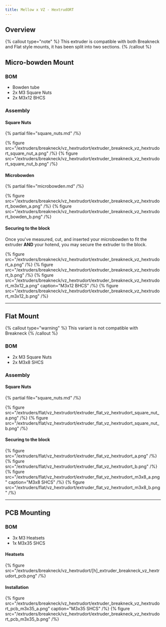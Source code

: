 ```yaml
---
title: Mellow x VZ - HextrudORT
---
```


## Overview
{% callout type="note" %}
This extruder is compatible with both Breakneck and Flat style mounts, it has been split into two sections.
{% /callout %}

## Micro-bowden Mount

### BOM

- Bowden tube
- 2x M3 Square Nuts
- 2x M3x12 BHCS

### Assembly

#### Square Nuts
{% partial file="square_nuts.md" /%}

{% figure src="/extruders/breakneck/vz_hextrudort/extruder_breakneck_vz_hextrudort_square_nut_a.png" /%}
{% figure src="/extruders/breakneck/vz_hextrudort/extruder_breakneck_vz_hextrudort_square_nut_b.png" /%}

#### Microbowden
{% partial file="microbowden.md" /%}

{% figure src="/extruders/breakneck/vz_hextrudort/extruder_breakneck_vz_hextrudort_bowden_a.png" /%}
{% figure src="/extruders/breakneck/vz_hextrudort/extruder_breakneck_vz_hextrudort_bowden_b.png" /%}

#### Securing to the block
Once you've measured, cut, and inserted your microbowden to fit the extruder **AND** your hotend,
you may secure the extruder to the block.

{% figure src="/extruders/breakneck/vz_hextrudort/extruder_breakneck_vz_hextrudort_a.png" /%}
{% figure src="/extruders/breakneck/vz_hextrudort/extruder_breakneck_vz_hextrudort_b.png" /%}
{% figure src="/extruders/breakneck/vz_hextrudort/extruder_breakneck_vz_hextrudort_m3x12_a.png" caption="M3x12 BHCS" /%}
{% figure src="/extruders/breakneck/vz_hextrudort/extruder_breakneck_vz_hextrudort_m3x12_b.png" /%}

---

## Flat Mount

{% callout type="warning" %}
This variant is not compatible with Breakneck
{% /callout %}

### BOM

- 2x M3 Square Nuts
- 2x M3x8 SHCS

### Assembly

#### Square Nuts
{% partial file="square_nuts.md" /%}

{% figure src="/extruders/flat/vz_hextrudort/extruder_flat_vz_hextrudort_square_nut_a.png" /%}
{% figure src="/extruders/flat/vz_hextrudort/extruder_flat_vz_hextrudort_square_nut_b.png" /%}

#### Securing to the block
{% figure src="/extruders/flat/vz_hextrudort/extruder_flat_vz_hextrudort_a.png" /%}
{% figure src="/extruders/flat/vz_hextrudort/extruder_flat_vz_hextrudort_b.png" /%}
{% figure src="/extruders/flat/vz_hextrudort/extruder_flat_vz_hextrudort_m3x8_a.png" caption="M3x8 SHCS" /%}
{% figure src="/extruders/flat/vz_hextrudort/extruder_flat_vz_hextrudort_m3x8_b.png" /%}

---

## PCB Mounting

### BOM
 - 3x M3 Heatsets
 - 1x M3x35 SHCS

#### Heatsets
{% figure src="/extruders/breakneck/vz_hextrudort/[h]_extruder_breakneck_vz_hextrudort_pcb.png" /%}

#### Installation
[//]: # (@todo assy is missing the top most screw)
{% figure src="/extruders/breakneck/vz_hextrudort/extruder_breakneck_vz_hextrudort_pcb_m3x35_a.png" caption="M3x35 SHCS" /%}
{% figure src="/extruders/breakneck/vz_hextrudort/extruder_breakneck_vz_hextrudort_pcb_m3x35_b.png" /%}
